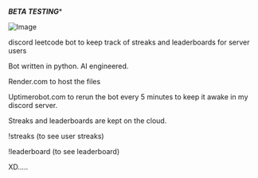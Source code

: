 ***BETA TESTING**** 

![Image](https://github.com/user-attachments/assets/d1dff63c-b3e6-455c-ba81-047a0af3c704)

discord leetcode bot to keep track of streaks and leaderboards for server users 

Bot written in python. AI engineered.

Render.com to host the files 

Uptimerobot.com to rerun the bot every 5 minutes to keep it awake in my discord server.

Streaks and leaderboards are kept on the cloud.

!streaks (to see user streaks)

!leaderboard (to see leaderboard)

XD..... 
